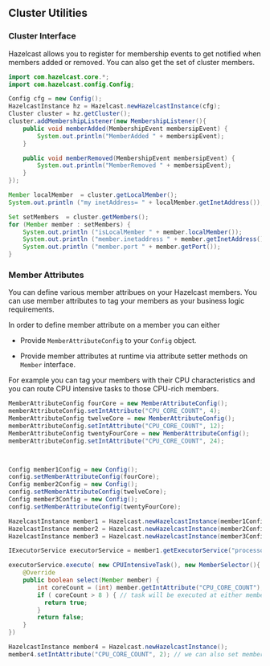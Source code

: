 

## Cluster Utilities


### Cluster Interface

Hazelcast allows you to register for membership events to get notified when members added or removed. You can also get the set of cluster members.

```java
import com.hazelcast.core.*;
import com.hazelcast.config.Config;

Config cfg = new Config();
HazelcastInstance hz = Hazelcast.newHazelcastInstance(cfg);
Cluster cluster = hz.getCluster();
cluster.addMembershipListener(new MembershipListener(){
    public void memberAdded(MembershipEvent membersipEvent) {
        System.out.println("MemberAdded " + membersipEvent);
    }

    public void memberRemoved(MembershipEvent membersipEvent) {
        System.out.println("MemberRemoved " + membersipEvent);
    }
});

Member localMember  = cluster.getLocalMember();
System.out.println ("my inetAddress= " + localMember.getInetAddress());

Set setMembers  = cluster.getMembers();
for (Member member : setMembers) {
    System.out.println ("isLocalMember " + member.localMember());
    System.out.println ("member.inetaddress " + member.getInetAddress());
    System.out.println ("member.port " + member.getPort());
}
```


### Member Attributes
You can define various member attribues on your Hazelcast members. You can use member attributes to tag your members as your business logic requirements.

In order to define member attribute on a member you can either

- Provide `MemberAttributeConfig` to your `Config` object.

- Provide member attributes at runtime via attribute setter methods on `Member` interface.

For example you can tag your members with their CPU characteristics and you can route CPU intensive tasks to those CPU-rich members.

```java
MemberAttributeConfig fourCore = new MemberAttributeConfig();
memberAttributeConfig.setIntAttribute("CPU_CORE_COUNT", 4);
MemberAttributeConfig twelveCore = new MemberAttributeConfig();
memberAttributeConfig.setIntAttribute("CPU_CORE_COUNT", 12);
MemberAttributeConfig twentyFourCore = new MemberAttributeConfig();
memberAttributeConfig.setIntAttribute("CPU_CORE_COUNT", 24);



Config member1Config = new Config();
config.setMemberAttributeConfig(fourCore);
Config member2Config = new Config();
config.setMemberAttributeConfig(twelveCore);
Config member3Config = new Config();
config.setMemberAttributeConfig(twentyFourCore);

HazelcastInstance member1 = Hazelcast.newHazelcastInstance(member1Config);
HazelcastInstance member2 = Hazelcast.newHazelcastInstance(member2Config);
HazelcastInstance member3 = Hazelcast.newHazelcastInstance(member3Config);

IExecutorService executorService = member1.getExecutorService("processor");

executorService.execute( new CPUIntensiveTask(), new MemberSelector(){
    @Override
    public boolean select(Member member) {
        int coreCount = (int) member.getIntAttribute("CPU_CORE_COUNT");
        if ( coreCount > 8 ) { // task will be executed at either member2 or member3
          return true;
        }
        return false;
    }
})

HazelcastInstance member4 = Hazelcast.newHazelcastInstance();
member4.setIntAttribute("CPU_CORE_COUNT", 2); // we can also set member attributes at runtime.


```
